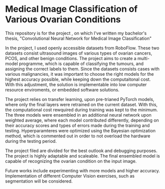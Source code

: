 # Medical Image Classification of Various Ovarian Conditions

This repository is for the project , on which I've written my bachelor's thesis, "Convolutional Neural Network for Medical Image Classification"

In the project, I used openly accessible datasets from RoboFlow. These two datasets consist ultrasound images of various types of ovarian cancers, PCOS, and other benign conditions.
The project aims to create a multi-model programme, which is capable of classifying the tumours, and assigning the correct labels to them. Since the datasets consists cases with various malignancies, it was important to choose the right models for the highest accuracy possible, while keeping down the computaitonal cost. With this adjustment, the solution is implementable into low computer resource enviroments, or embedded software solutions. 

The project relies on transfer learning, upon pre-trianed PyTorch models, where only the final layers were retrained on the current dataset. With this, the computational cost rewquired during training was kept to the minimum. 
The three models were ensembled in an additional neural network upon weighted average, where each model contributed differently, depending on their accuracy scores and types of errors made during the training and testing. 
Hyperparamteres were optimized using the Bayesian optimization method, which is commented out in order to not overload the hardware during the testing period. 

The project filed are divided for the best outlook and debugging purposes. The project is highly adaptable and scaleable. The final ensembled model is capable of recognizing the ovarian condition on the input image. 

Future works include experimenting with more models and higher accuracy. Implementation of different Computer Vision exercises, such as segmentation will be considered. 

